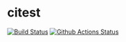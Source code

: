 # citest

[![Build Status](https://ci.annhe.net/api/badges/annProg/citest/status.svg)](https://ci.annhe.net/annProg/citest) [![Github Actions Status](https://github.com/annProg/citest/workflows/Test%20Action/badge.svg)](https://github.com/annProg/citest/actions)
